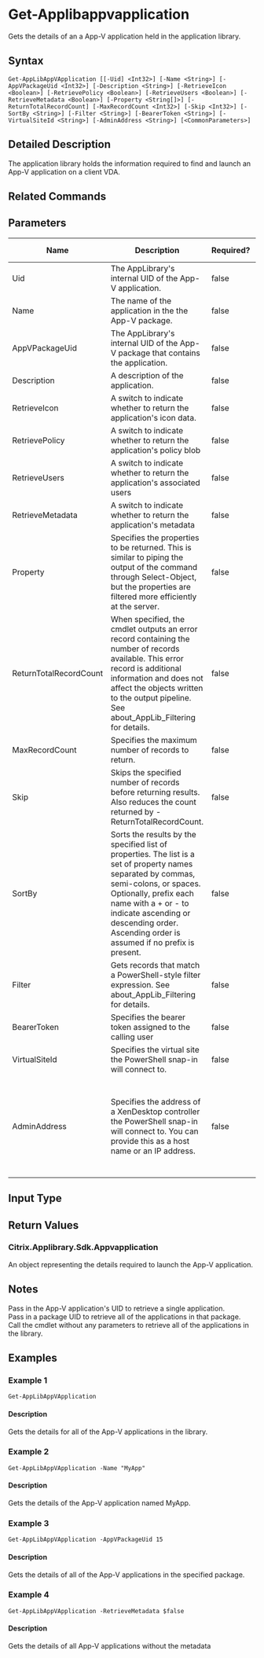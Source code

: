 ﻿
# Get-Applibappvapplication
Gets the details of an a App-V application held in the application library.
## Syntax
```
Get-AppLibAppVApplication [[-Uid] <Int32>] [-Name <String>] [-AppVPackageUid <Int32>] [-Description <String>] [-RetrieveIcon <Boolean>] [-RetrievePolicy <Boolean>] [-RetrieveUsers <Boolean>] [-RetrieveMetadata <Boolean>] [-Property <String[]>] [-ReturnTotalRecordCount] [-MaxRecordCount <Int32>] [-Skip <Int32>] [-SortBy <String>] [-Filter <String>] [-BearerToken <String>] [-VirtualSiteId <String>] [-AdminAddress <String>] [<CommonParameters>]
```
## Detailed Description
The application library holds the information required to find and launch an App-V application on a client VDA.


## Related Commands

## Parameters
| Name   | Description | Required? | Pipeline Input | Default Value |
| --- | --- | --- | --- | --- |
| Uid | The AppLibrary's internal UID of the App-V application. | false | true (ByPropertyName) |  |
| Name | The name of the application in the the App-V package. | false | true (ByPropertyName) |  |
| AppVPackageUid | The AppLibrary's internal UID of the App-V package that contains the application. | false | true (ByPropertyName) |  |
| Description | A description of the application. | false | false |  |
| RetrieveIcon | A switch to indicate whether to return the application's icon data. | false | false |  |
| RetrievePolicy | A switch to indicate whether to return the application's policy blob | false | false |  |
| RetrieveUsers | A switch to indicate whether to return the application's associated users | false | false |  |
| RetrieveMetadata | A switch to indicate whether to return the application's metadata | false | false |  |
| Property | Specifies the properties to be returned. This is similar to piping the output of the command through Select-Object, but the properties are filtered more efficiently at the server. | false | false |  |
| ReturnTotalRecordCount | When specified, the cmdlet outputs an error record containing the number of records available. This error record is additional information and does not affect the objects written to the output pipeline. See about\_AppLib\_Filtering for details. | false | false | False |
| MaxRecordCount | Specifies the maximum number of records to return. | false | false | 250 |
| Skip | Skips the specified number of records before returning results. Also reduces the count returned by -ReturnTotalRecordCount. | false | false | 0 |
| SortBy | Sorts the results by the specified list of properties. The list is a set of property names separated by commas, semi-colons, or spaces. Optionally, prefix each name with a + or - to indicate ascending or descending order. Ascending order is assumed if no prefix is present. | false | false | The default sort order is by name or unique identifier. |
| Filter | Gets records that match a PowerShell-style filter expression. See about\_AppLib\_Filtering for details. | false | false |  |
| BearerToken | Specifies the bearer token assigned to the calling user | false | false |  |
| VirtualSiteId | Specifies the virtual site the PowerShell snap-in will connect to. | false | false |  |
| AdminAddress | Specifies the address of a XenDesktop controller the PowerShell snap-in will connect to. You can provide this as a host name or an IP address. | false | false | Localhost. Once a value is provided by any cmdlet, this value becomes the default. |

## Input Type

### 

## Return Values

### Citrix.Applibrary.Sdk.Appvapplication
An object representing the details required to launch the App-V application.
## Notes
Pass in the App-V application's UID to retrieve a single application.<br>    Pass in a package UID to retrieve all of the applications in that package.<br>    Call the cmdlet without any parameters to retrieve all of the applications in the library.
## Examples

### Example 1
```
Get-AppLibAppVApplication
```
#### Description
Gets the details for all of the App-V applications in the library.
### Example 2
```
Get-AppLibAppVApplication -Name "MyApp"
```
#### Description
Gets the details of the App-V application named MyApp.
### Example 3
```
Get-AppLibAppVApplication -AppVPackageUid 15
```
#### Description
Gets the details of all of the App-V applications in the specified package.
### Example 4
```
Get-AppLibAppVApplication -RetrieveMetadata $false
```
#### Description
Gets the details of all App-V applications without the metadata
